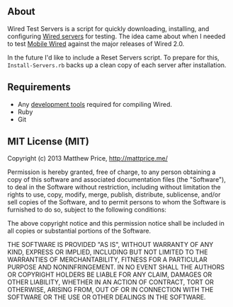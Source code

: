 ## About
Wired Test Servers is a script for quickly downloading, installing, and configuring [Wired servers](http://www.read-write.fr/wired/) for testing. The idea came about when I needed to test [Mobile Wired](https://github.com/mattprice/Mobile-Wired) against the major releases of Wired 2.0.

In the future I'd like to include a Reset Servers script. To prepare for this, `Install-Servers.rb` backs up a clean copy of each server after installation.

## Requirements
* Any [development tools](http://www.read-write.fr/wired/wiki/howtos/install_howtos.html) required for compiling Wired.
* Ruby
* Git

## MIT License (MIT)

Copyright (c) 2013 Matthew Price, http://mattprice.me/

Permission is hereby granted, free of charge, to any person obtaining a copy of this software and associated documentation files (the "Software"), to deal in the Software without restriction, including without limitation the rights to use, copy, modify, merge, publish, distribute, sublicense, and/or sell copies of the Software, and to permit persons to whom the Software is furnished to do so, subject to the following conditions:

The above copyright notice and this permission notice shall be included in all copies or substantial portions of the Software.

THE SOFTWARE IS PROVIDED "AS IS", WITHOUT WARRANTY OF ANY KIND, EXPRESS OR IMPLIED, INCLUDING BUT NOT LIMITED TO THE WARRANTIES OF MERCHANTABILITY, FITNESS FOR A PARTICULAR PURPOSE AND NONINFRINGEMENT. IN NO EVENT SHALL THE AUTHORS OR COPYRIGHT HOLDERS BE LIABLE FOR ANY CLAIM, DAMAGES OR OTHER LIABILITY, WHETHER IN AN ACTION OF CONTRACT, TORT OR OTHERWISE, ARISING FROM, OUT OF OR IN CONNECTION WITH THE SOFTWARE OR THE USE OR OTHER DEALINGS IN THE SOFTWARE.